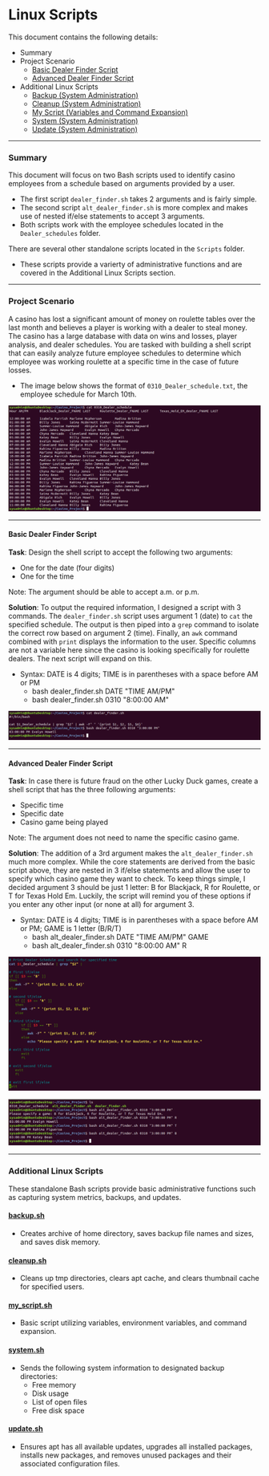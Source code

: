 # Linux Scripts

This document contains the following details:
- Summary
- Project Scenario
    - [Basic Dealer Finder Script](dealer_finder.sh)
    - [Advanced Dealer Finder Script](alt_dealer_finder.sh)
- Additional Linux Scripts
    - [Backup (System Administration)](Scripts/backup.sh)
    - [Cleanup (System Administration)](Scripts/cleanup.sh)
    - [My Script (Variables and Command Expansion)](Scripts/my_script.sh)
    - [System (System Administration)](Scripts/system.sh)
    - [Update (System Administration)](Scripts/update.sh)

---

### Summary
This document will focus on two Bash scripts used to identify casino employees from a schedule based on arguments provided by a user.
- The first script `dealer_finder.sh` takes 2 arguments and is fairly simple.
- The second script `alt_dealer_finder.sh` is more complex and makes use of nested if/else statements to accept 3 arguments.
- Both scripts work with the employee schedules located in the `Dealer_schedules` folder.

There are several other standalone scripts located in the `Scripts` folder.
 - These scripts provide a varierty of administrative functions and are covered in the Additional Linux Scripts section.

---

### Project Scenario

A casino has lost a significant amount of money on roulette tables over the last month and believes a player is working with a dealer to steal money. The casino has a large database with data on wins and losses, player analysis, and dealer schedules. You are tasked with building a shell script that can easily analyze future employee schedules to determine which employee was working roulette at a specific time in the case of future losses.

- The image below shows the format of `0310_Dealer_schedule.txt`, the employee schedule for March 10th.

![Dealer Schedule](Images/dealer_schedule.png)

---

#### Basic Dealer Finder Script

**Task**: Design the shell script to accept the following two arguments:
- One for the date (four digits)
- One for the time

Note: The argument should be able to accept a.m. or p.m.

**Solution**: To output the required information, I designed a script with 3 commands. The `dealer_finder.sh` script uses argument 1 (date) to `cat` the specified schedule. The output is then piped into a `grep` command to isolate the correct row based on argument 2 (time). Finally, an `awk` command combined with `print` displays the information to the user. Specific columns are not a variable here since the casino is looking specifically for roulette dealers. The next script will expand on this.
- Syntax: DATE is 4 digits; TIME is in parentheses with a space before AM or PM
    - bash dealer_finder.sh DATE "TIME AM/PM"
    - bash dealer_finder.sh 0310 "8:00:00 AM"

![Script 1 Output](Images/dealer_finder_output.png)

---

#### Advanced Dealer Finder Script

**Task**: In case there is future fraud on the other Lucky Duck games, create a shell script that has the three following arguments:
- Specific time
- Specific date
- Casino game being played

Note: The argument does not need to name the specific casino game.

**Solution**: The addition of a 3rd argument makes the `alt_dealer_finder.sh` much more complex. While the core statements are derived from the basic script above, they are nested in 3 if/else statements and allow the user to specify which casino game they want to check. To keep things simple, I decided argument 3 should be just 1 letter: B for Blackjack, R for Roulette, or T for Texas Hold Em. Luckily, the script will remind you of these options if you enter any other input (or none at all) for argument 3.
- Syntax: DATE is 4 digits; TIME is in parentheses with a space before AM or PM; GAME is 1 letter (B/R/T)
    - bash alt_dealer_finder.sh DATE "TIME AM/PM" GAME
    - bash alt_dealer_finder.sh 0310 "8:00:00 AM" R

![Script 2](Images/alt_dealer_finder.png)

![Script 2 Output](Images/alt_dealer_finder_output.png)

---

### Additional Linux Scripts

These standalone Bash scripts provide basic administrative functions such as capturing system metrics, backups, and updates.

#### [backup.sh](Scripts/backup.sh)
- Creates archive of home directory, saves backup file names and sizes, and saves disk memory.

#### [cleanup.sh](Scripts/cleanup.sh)
- Cleans up tmp directories, clears apt cache, and clears thumbnail cache for specified users.

#### [my_script.sh](Scripts/my_script.sh)
- Basic script utilizing variables, environment variables, and command expansion.

#### [system.sh](Scripts/system.sh)
- Sends the following system information to designated backup directories:
    - Free memory
    - Disk usage 
    - List of open files
    - Free disk space

#### [update.sh](Scripts/update.sh)
- Ensures apt has all available updates, upgrades all installed packages, installs new packages, and removes unused packages and their associated configuration files.